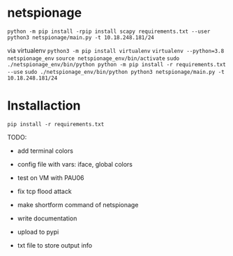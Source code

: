 # netspionage
`python -m pip install -rpip install scapy requirements.txt --user`
`python3 netspionage/main.py -t 10.18.248.181/24`

via virtualenv
`python3 -m pip install virtualenv`
`virtualenv --python=3.8 netspionage_env`
`source netspionage_env/bin/activate`
`sudo ./netspionage_env/bin/python python -m pip install -r requirements.txt --use`
`sudo ./netspionage_env/bin/python python3 netspionage/main.py -t 10.18.248.181/24`



# Installaction
`pip install -r requirements.txt`

TODO:
- add terminal colors
- config file with vars: iface, global colors

- test on VM with PAU06
- fix tcp flood attack

- make shortform command of netspionage
- write documentation
- upload to pypi

- txt file to store output info